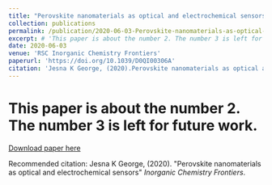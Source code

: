 ```yaml
---
title: "Perovskite nanomaterials as optical and electrochemical sensors"
collection: publications
permalink: /publication/2020-06-03-Perovskite-nanomaterials-as-optical-and-electrochemical-sensors
excerpt: # 'This paper is about the number 2. The number 3 is left for future work.'
date: 2020-06-03
venue: 'RSC Inorganic Chemistry Frontiers'
paperurl: 'https://doi.org/10.1039/D0QI00306A'
citation: 'Jesna K George, (2020).Perovskite nanomaterials as optical and electrochemical sensors. <i> Inorganic Chemistry Frontiers </i>'
---
```

# This paper is about the number 2. The number 3 is left for future work.

[Download paper here](https://pubs.rsc.org/en/content/articlelanding/2020/QI/D0QI00306A)

Recommended citation: Jesna K George, (2020). "Perovskite nanomaterials as optical and electrochemical sensors" <i>Inorganic Chemistry Frontiers</i>.
